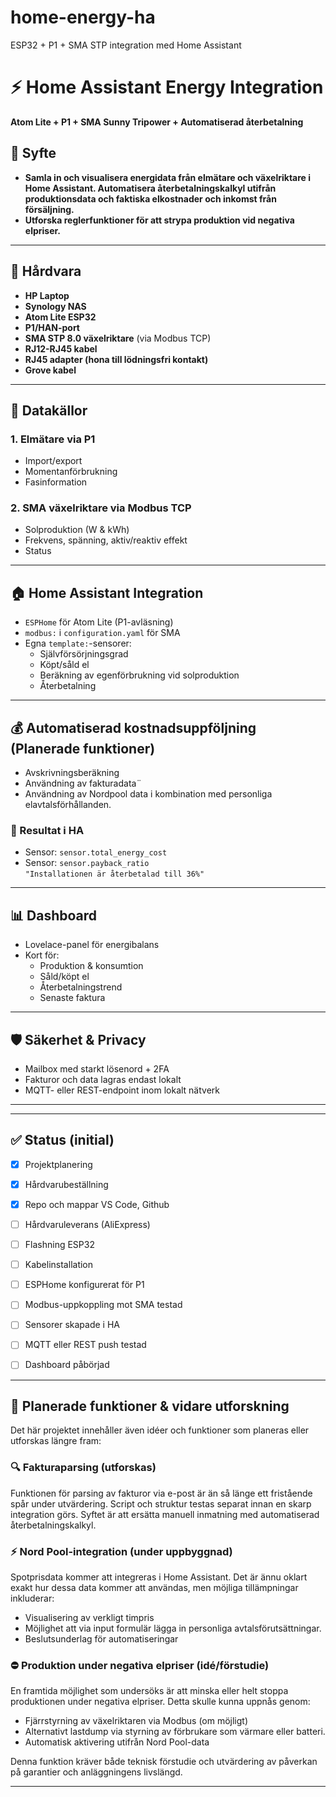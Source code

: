 # home-energy-ha
ESP32 + P1 + SMA STP integration med Home Assistant

# ⚡ Home Assistant Energy Integration  
**Atom Lite + P1 + SMA Sunny Tripower + Automatiserad återbetalning**

## 🎯 Syfte

- **Samla in och visualisera energidata från elmätare och växelriktare i Home Assistant. Automatisera återbetalningskalkyl utifrån produktionsdata och faktiska elkostnader och inkomst från försäljning.**
- **Utforska reglerfunktioner för att strypa produktion vid negativa elpriser.**
---

## 🧩 Hårdvara

- **HP Laptop**
- **Synology NAS**
- **Atom Lite ESP32**
- **P1/HAN-port** 
- **SMA STP 8.0 växelriktare** (via Modbus TCP)
- **RJ12-RJ45 kabel** 
- **RJ45 adapter (hona till lödningsfri kontakt)**
- **Grove kabel**

---

## 🔌 Datakällor

### 1. Elmätare via P1
- Import/export
- Momentanförbrukning
- Fasinformation 

### 2. SMA växelriktare via Modbus TCP
- Solproduktion (W & kWh)
- Frekvens, spänning, aktiv/reaktiv effekt
- Status

---

## 🏠 Home Assistant Integration

- `ESPHome` för Atom Lite (P1-avläsning)
- `modbus:` i `configuration.yaml` för SMA
- Egna `template:`-sensorer:
  - Självförsörjningsgrad
  - Köpt/såld el
  - Beräkning av egenförbrukning vid solproduktion
  - Återbetalning

---

## 💰 Automatiserad kostnadsuppföljning (Planerade funktioner)

- Avskrivningsberäkning
- Användning av fakturadata¨
- Användning av Nordpool data i kombination med personliga elavtalsförhållanden.

### 🔁 Resultat i HA

- Sensor: `sensor.total_energy_cost`
- Sensor: `sensor.payback_ratio`  
  `"Installationen är återbetalad till 36%"`

---

## 📊 Dashboard

- Lovelace-panel för energibalans
- Kort för:
  - Produktion & konsumtion
  - Såld/köpt el
  - Återbetalningstrend
  - Senaste faktura

---

## 🛡️ Säkerhet & Privacy

- Mailbox med starkt lösenord + 2FA
- Fakturor och data lagras endast lokalt
- MQTT- eller REST-endpoint inom lokalt nätverk

---


---

## ✅ Status (initial)

- [X] Projektplanering
- [X] Hårdvarubeställning
- [X] Repo och mappar VS Code, Github
- [ ] Hårdvaruleverans (AliExpress)
- [ ] Flashning ESP32
- [ ] Kabelinstallation
- [ ] ESPHome konfigurerat för P1
- [ ] Modbus-uppkoppling mot SMA testad
- [ ] Sensorer skapade i HA
- [ ] MQTT eller REST push testad
- [ ] Dashboard påbörjad


---

## 🚧 Planerade funktioner & vidare utforskning

Det här projektet innehåller även idéer och funktioner som planeras eller utforskas längre fram:

### 🔍 Fakturaparsing (utforskas)
Funktionen för parsing av fakturor via e-post är än så länge ett fristående spår under utvärdering. Script och struktur testas separat innan en skarp integration görs. Syftet är att ersätta manuell inmatning med automatiserad återbetalningskalkyl.

### ⚡ Nord Pool-integration (under uppbyggnad)
Spotprisdata kommer att integreras i Home Assistant. Det är ännu oklart exakt hur dessa data kommer att användas, men möjliga tillämpningar inkluderar:
- Visualisering av verkligt timpris
- Möjlighet att via input formulär lägga in personliga avtalsförutsättningar.
- Beslutsunderlag för automatiseringar

### ⛔ Produktion under negativa elpriser (idé/förstudie)
En framtida möjlighet som undersöks är att minska eller helt stoppa produktionen under negativa elpriser. Detta skulle kunna uppnås genom:
- Fjärrstyrning av växelriktaren via Modbus (om möjligt)
- Alternativt lastdump via styrning av förbrukare som värmare eller batteri.
- Automatisk aktivering utifrån Nord Pool-data

Denna funktion kräver både teknisk förstudie och utvärdering av påverkan på garantier och anläggningens livslängd.

---


